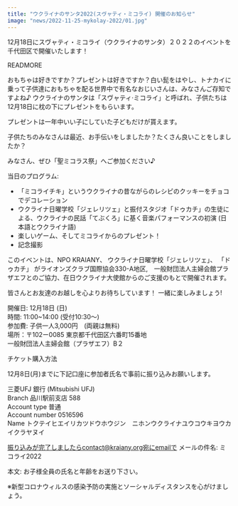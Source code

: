 ```yaml
---
title: "ウクライナのサンタ2022(スヴャティ・ミコライ) 開催のお知らせ"
image: "news/2022-11-25-mykolay-2022/01.jpg"
---
```


12月18日にスヴャティ・ミコライ（ウクライナのサンタ）２０２２のイベントを千代田区で開催いたします！

READMORE

おもちゃは好きですか？プレゼントは好きですか？白い髭をはやし、トナカイに乗って子供達におもちゃを配る世界中で有名なおじいさんは、みなさんご存知ですよね♪ ウクライナのサンタは「スヴャティ‧ミコライ」と呼ばれ、子供たちは12月18日に枕の下にプレゼントをもらいます。

プレゼントは一年中いい子にしていた子どもだけが貰えます。

子供たちのみなさんは最近、お手伝いをしましたか？たくさん良いことをしましたか？

みなさん、ぜひ「聖ミコラス祭」へご参加ください♪

当日のプログラム:

- 「ミコライチキ」というウクライナの昔ながらのレシピのクッキーをチョコでデコレーション
- ウクライナ日曜学校「ジェレリツェ」と振付スタジオ「ドゥカチ」の生徒による、ウクライナの民話「てぶくろ」に基く音楽パフォーマンスの初演 (日本語とウクライナ語)
- 楽しいゲーム、そしてミコライからのプレゼント！
- 記念撮影

このイベントは、NPO KRAIANY、 ウクライナ日曜学校「ジェレリツェ」、 「ドゥカチ」 がライオンズクラブ国際協会330-A地区,　一般財団法人主婦会館プラザエフとのご協力、在日ウクライナ大使館からのご支援のもとで開催されます。

皆さんとお友達のお越しを心よりお待ちしています！ 一緒に楽しみましょう!

開催日: 12月18日 (日) <br />
時間: 11:00~14:00 (受付10:30〜) <br />
参加費: 子供一人3,000円　(両親は無料) <br />
場所：〒102ー0085 東京都千代田区六番町15番地 <br />
一般財団法人主婦会館（プラザエフ）B２ <br />

チケット購入方法

12月8日(月)までに下記口座に参加者氏名で事前に振り込みお願いします。

三菱UFJ 銀行 (Mitsubishi UFJ) <br />
Branch 品川駅前支店 588 <br />
Account type 普通 <br />
Account number 0516596 <br />
Name トクテイヒエイリカツドウホウジン　ニホンウクライナユウコウキヨウカイクラヤヌイ <br />

振り込みが完了しましたらcontact@kraiany.org宛にemailで
メールの件名: ミコライ2022

本文: お子様全員の氏名と年齢をお送り下さい。

※新型コロナウィルスの感染予防の実施とソーシャルディスタンスを心がけましょう。
